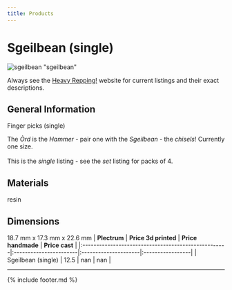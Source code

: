 ```yaml
---
title: Products
---
```


# Sgeilbean (single)

![sgeilbean](../assets/img/sgeilbean.jpg) "sgeilbean"

Always see the [Heavy Repping!](https://www.heavyrepping.com) website for current listings and their exact descriptions.

## General Information
Finger picks (single)

The *Òrd* is the *Hammer* - pair one with the *Sgeilbean* - the *chisels*! Currently one size.<br/><br/>This is the *single* listing - see the *set* listing for packs of 4.

## Materials
resin

## Dimensions
18.7 mm x 17.3 mm x 22.6 mm
| **Plectrum**                                        | **Price 3d printed**   | **Price handmade**   | **Price cast**   |
|:----------------------------------------------------|:-----------------------|:---------------------|:-----------------|
| Sgeilbean (single)                                          | 12.5               | nan             | nan         |

---

{% include footer.md %}